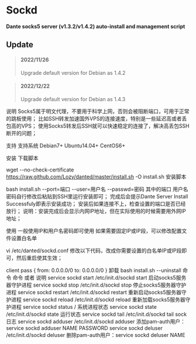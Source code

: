 # Sockd
**Dante socks5 server (v1.3.2/v1.4.2) auto-install and management script**


## Update

> #### 2022/11/26
> Upgrade default version for Debian as 1.4.2

> #### 2022/12/22
> Upgrade default version for Debian as 1.4.3

说明
Socks5属于明文代理，不要用于科学上网，否则会被阻断端口，可用于正常的跳板使用；
比如SSH转发加速国外VPS的连接速度，特别是一些延迟高或者丢包高的VPS；
使用Socks5转发后SSH就可以快速稳定的连接了，解决高丢包SSH断开的问题；

支持
支持系统
Debian7+ Ubuntu14.04+ CentOS6+

安装
下载脚本

wget --no-check-certificate https://raw.github.com/Lozy/danted/master/install.sh -O install.sh
安装脚本

bash install.sh  --port=端口 --user=用户名 --passwd=密码
其中的端口 用户名 密码自行修改后粘贴到SSH里运行安装即可；
完成后会提示Dante Server Install Successfuly即表示安装成功；
安装后如果连接不上，检查设置的端口是否已经放行；
说明：安装完成后会显示内网IP地址，但在实际使用的时候需要用外网IP地址；

使用
一般使用IP和用户名密码即可使用
如果需要固定IP或IP段，可以修改配置文件设置白名单

vi /etc/danted/sockd.conf
修改以下代码，改成你需要设置的白名单IP或IP段即可，然后重启使其生效；

client pass {
        from: 0.0.0.0/0  to: 0.0.0.0/0
}
卸载
bash install.sh --uninstall
命令
命令	或者	说明
service sockd start	/etc/init.d/sockd start	启动socks5服务器守护进程
service sockd stop	/etc/init.d/sockd stop	停止socks5服务器守护进程
service sockd restart	/etc/init.d/sockd restart	重新启动socks5服务器守护进程
service sockd reload	/etc/init.d/sockd reload	重新加载socks5服务器守护进程
service sockd status	/	系统进程状态
service sockd state	/etc/init.d/sockd state	运行状态
service sockd tail	/etc/init.d/sockd tail	sock 日志
service sockd adduser	/etc/init.d/sockd adduser	添加pam-auth用户：service sockd adduser NAME PASSWORD
service sockd deluser	/etc/init.d/sockd deluser	删除pam-auth用户：service sockd deluser NAME
